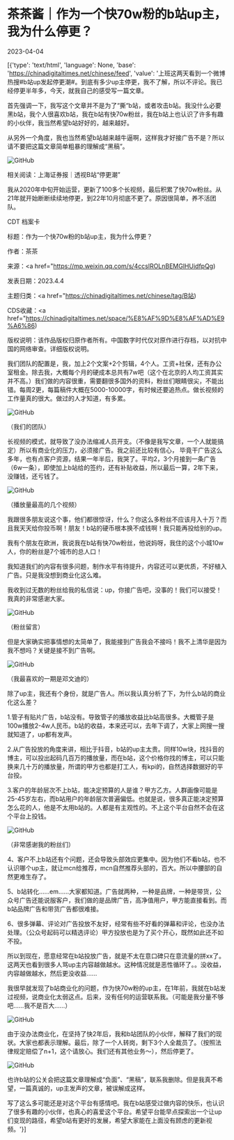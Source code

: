 # 茶茶酱｜作为一个快70w粉的b站up主，我为什么停更？

2023-04-04

[{'type': 'text/html', 'language': None, 'base': 'https://chinadigitaltimes.net/chinese/feed', 'value': '上班这两天看到一个微博热搜#b站up发起停更潮#。到底有多少up主停更，我不了解，所以不评论。我已经停更半年多，今天，就我自己的感受写一篇文章。

首先强调一下，我写这个文章并不是为了“撕“b站，或者攻击b站。我没什么必要黑b站，我个人很喜欢b站，我在b站有快70w粉丝，我在b站上也认识了许多有趣的小伙伴，我当然希望b站好好的，越来越好。

从另外一个角度，我也当然希望b站越来越牛逼啊，这样我才好接广告不是？所以请不要把这篇文章简单粗暴的理解成“黑稿”。

![GitHub](https://chinadigitaltimes.net/chinese/files/2023/04/image-1680608622275.png)

相关阅读：上海证券报｜透视B站“停更潮”

我从2020年中旬开始运营，更新了100多个长视频，最后积累了快70w粉丝。从21年就开始断断续续地停更，到22年10月彻底不更了。原因很简单，养不活团队。



CDT 档案卡

标题：作为一个快70w粉的b站up主，我为什么停更？

作者：茶茶

来源：<a href="https://mp.weixin.qq.com/s/4ccslROLnBEMGlHUidfpQg)

发表日期：2023.4.4

主题归类：<a href="https://chinadigitaltimes.net/chinese/tag/B站)

CDS收藏：<a href="https://chinadigitaltimes.net/space/%E8%AF%9D%E8%AF%AD%E9%A6%86)

版权说明：该作品版权归原作者所有。中国数字时代仅对原作进行存档，以对抗中国的网络审查。详细版权说明。





我们团队的配置是，我，加上2个文案+2个剪辑，4个人。工资+社保，还有办公室租金。除去我，大概每个月的硬成本总共有7w吧（这个在北京的人均工资其实并不高。）我们做的内容很重，需要翻很多国外的资料，粉丝们眼睛很尖，不能出错。每周2更，每篇稿件大概在5000-10000字，有时候还要追热点。做长视频的工作量真的很大。做过的人才知道，有多累。

![GitHub](https://chinadigitaltimes.net/chinese/files/2023/04/image-1680608634815.png)

（我们的团队）

长视频的模式，就导致了没办法缩减人员开支。（不像是我写文章，一个人就能搞定）所以有商业化的压力，必须接广告。我之前还比较有信心， 毕竟干广告这么多年，也有点客户资源，结果一年半后，我哭了。平均2，3个月接到一条广告（6w一条），即使加上b站给的签约，还有补贴收益，所以最后一算，2年下来，没赚钱，还亏钱了。

![GitHub](https://chinadigitaltimes.net/chinese/files/2023/04/post-694551-642c0e4d59f60.)

（播放量最高的几个视频）

我跟很多朋友说这个事，他们都很惊讶，什么？你这么多粉丝不应该月入十万？而且我天天给你投币啊！朋友！b站的硬币根本换不成钱啊！我只能再投给别的up。

我有个朋友在欧洲，我说我在b站有快70w粉丝，他说妈呀，我住的这个小城10w人，你的粉丝是7个城市的总人口！

我知道我们的内容有很多问题，制作水平有待提升，内容还可以更优质，不好植入广告。只是我没想到商业化这么难。

我收到过无数的粉丝给我的私信说：up，你接广告吧，没事的！我们可以接受！我真的非常感谢大家。

![GitHub](https://chinadigitaltimes.net/chinese/files/2023/04/post-694551-642c0e4d61cf4.)

（粉丝留言）

但是大家确实把事情想的太简单了，我能接到广告我会不接吗！我不上清华是因为我不想吗？关键是接不到广告啊。

![GitHub](https://chinadigitaltimes.net/chinese/files/2023/04/post-694551-642c0e4d6f610.)

（我最喜欢的一期是邓文迪的）

除了up主，我还有个身份，就是广告人。所以我认真分析了下，为什么b站的商业化这么差？

1.管子有贴片广告，b站没有。导致管子的播放收益比b站高很多。大概管子是100w播放2-4w人民币。b站的收益，本来还可以，去年下调了，大家上网搜一搜就知道了，up都有发声。

2.从广告投放的角度来讲，相比于抖音，b站的up主太贵。同样10w块，找抖音的博主，可以投出起码几百万的播放量，而在b站，这个价格你找的博主，可以只能换来几十万的播放量，所谓的甲方也都是打工人，有kpi的，自然选择数据好的平台投。

3.客户的年龄层次不上b站，能决定预算的人是谁？甲方乙方。人群画像可能是25-45岁左右，而b站用户的年龄层次普遍偏低。也就是说，很多真正能决定预算怎么花的人，他是不太用b站的。人都是有主观性的。不上这个平台自然不会在这个平台上投钱。

![GitHub](https://chinadigitaltimes.net/chinese/files/2023/04/post-694551-642c0e4d77ff8.)

（非常感谢我的粉丝们）

4、客户不上b站还有个问题，还会导致头部效应更集中。因为他们不看b站，也不认识哪个up主，就让mcn给推荐，mcn自然推荐头部的，百大。所以中腰部的自然更难生存了。

5、b站转化……em……大家都知道。广告就两种，一种是品牌，一种是带货，公众号广告还能说服客户，我们做的是品牌广告，高净值用户，甲方能直接看到。而b站品牌广告和带货广告都很难接。

6、很多弹幕、评论对广告投放不友好，经常有些不好看的弹幕和评论，也没办法处理。（公众号起码可以精选评论）甲方投放也是为了买个开心，既然如此还不如不投。

所以到现在，愿意经常在b站投放广告，就是不太在意口碑只在意流量的拼xx了。这两天也看到很多人骂up主内容越做越水。这种情况就是恶性循环了。。没收益，内容越做越水，然后更没收益……

我很早就发现了b站商业化的问题，作为快70w粉的up主，在1年前，我就在b站发过视频，说商业化太弱这点。后来，没有任何的运营联系我。（可能是我分量不够吧&#8230;&#8230;我不是百大&#8230;&#8230;）

![GitHub](https://chinadigitaltimes.net/chinese/files/2023/04/post-694551-642c0e4d806db.)

由于没办法商业化，在坚持了快2年后，我和b站团队的小伙伴，解释了我们的现状。大家也都表示理解。最后，除了一个人转岗，剩下3个人全裁员了。（按照法律规定赔偿了n+1，这个请放心。我们还有其他业务～），然后停更了。

![GitHub](https://chinadigitaltimes.net/chinese/files/2023/04/post-694551-642c0e4d8a01e.)

也许b站的公关会把这篇文章理解成“负面”、“黑稿”，联系我删除。但是我真不希望，一篇真诚的，up主发声的文章，被误解成这样。

写了这么多可能还是对这个平台有感情吧。我在b站感受过做内容的快乐，也认识了很多有趣的小伙伴，也真心的喜爱这个平台。希望平台能早点探索出一个让up们变现的路径，希望b站有更好的发展，希望大家能在上面没有顾虑的更新视频。'}]